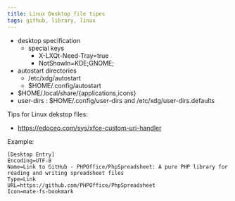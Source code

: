 ```yaml
---
title: Linux Desktop file tipes
tags: github, library, linux
---
```


- desktop specification
  - special keys
    - X-LXQt-Need-Tray=true
    - NotShowIn=KDE;GNOME;
- autostart directories
  - /etc/xdg/autostart
  - $HOME/.config/autostart
- $HOME/.local/share/{applications,icons}
- user-dirs : $HOME/.config/user-dirs and /etc/xdg/user-dirs.defaults



Tips for Linux dekstop files:

- https://edoceo.com/sys/xfce-custom-uri-handler

Example:

```
[Desktop Entry]
Encoding=UTF-8
Name=Link to GitHub - PHPOffice/PhpSpreadsheet: A pure PHP library for reading and writing spreadsheet files
Type=Link
URL=https://github.com/PHPOffice/PhpSpreadsheet
Icon=mate-fs-bookmark
```





